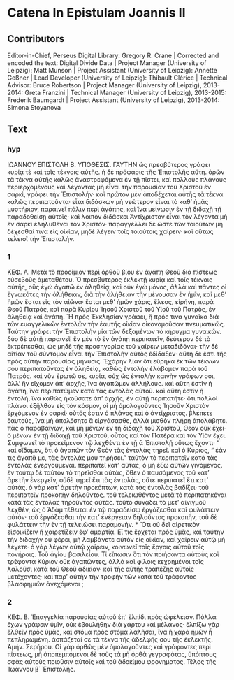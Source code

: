 # Catena In Epistulam Joannis II  

## Contributors  
Editor-in-Chief, Perseus Digital Library: Gregory R. Crane | Corrected and encoded the text: Digital Divide Data | Project Manager (University of Leipzig): Matt Munson | Project Assistant (University of Leipzig): Annette Geßner | Lead Developer (University of Leipzig): Thibault Clérice | Technical Advisor: Bruce Robertson | Project Manager (University of Leipzig), 2013-2014: Greta Franzini | Technical Manager (University of Leipzig), 2013-2015: Frederik Baumgardt | Project Assistant (University of Leipzig), 2013-2014: Simona Stoyanova  

## Text  
### hyp  
ΙΩΑΝΝΟΥ ΕΠΙΣΤΟΛΗ B. ΥΠΟΘΕΣΙΣ. ΓΑΥΤΗΝ ὡς πρεσβύτερος γράφει κυρίᾳ τὲ καὶ τοῖς τέκνοις αὐτῆς. ἡ δὲ πρόφασις τῆς Ἐπιστολῆς αὕτη. ὁρῶν τὰ τέκνα αὐτῆς καλῶς ἀναστρεφόμενα ἐν τῇ πίστει, καὶ πολλοὺς πλάνους περιερχομένους καὶ λέγοντας μὴ εἶναι τὴν παρουσίαν τοῦ Χριστοῦ ἐν σαρκὶ, γράφει τὴν Ἐπιστολήν· καὶ πρῶτον μὲν ἀποδέχεται αὐτῆς τὰ τέκνα καλῶς περιπατοῦντα· εἶτα διδάσκων μὴ νεώτερον εἶναι τὸ καθ’ ἡμᾶς μυστήριον, παραινεῖ πάλιν περὶ ἀγάπης, καὶ ἵνα μείνωσιν ἐν τῇ διδαχῇ τῇ παραδοθείσῃ αὐτοῖς· καὶ λοιπὸν διδάσκει Ἀντίχριστον εἶναι τὸν λέγοντα μὴ ἐν σαρκὶ ἐληλυθέναι τὸν Χριστόν· παραγγέλλει δὲ ὥστε τῶν τοιούτων μὴ δέχεσθαί τινα εἰς οἰκίαν, μηδὲ λέγειν τοῖς τοιούτοις χαίρειν· καὶ οὕτως τελειοῖ τὴν Ἐπιστολήν.  
### 1  
ΚΕΦ. Α. Μετὰ τὸ προοίμιον περὶ ὀρθοῦ βίου ἐν ἀγάπη Θεοῦ διὰ πίστεως εὐσεβοῦς ἀμεταθέτου. Ὁ πρεσβύτερος ἐκλεκτῇ κυρίᾳ καὶ τοῖς τέκνοις αὐτῆς, οὓς ἐγὼ ἀγαπῶ ἐν ἀληθείᾳ, καὶ οὐκ ἐγὼ μόνος, ἀλλὰ καὶ πάντες οἱ ἐγνωκότες τὴν ἀλήθειαν, διὰ τὴν ἀλήθειαν τὴν μένουσαν ἐν ἡμῖν, καὶ μεθ’ ἡμῶν ἔσται εἰς τὸν αἰῶνα· ἔσται μεθ’ ἡμῶν χάρις, ἔλεος, εἰρήνη, παρὰ Θεοῦ Πατρὸς, καὶ παρὰ Κυρίου Ἰησοῦ Χριστοῦ τοῦ Υἱοῦ τοῦ Πατρὸς, ἐν ἀληθείᾳ καὶ ἀγάπη. Ἢ πρὸς Ἐκκλησίαν γράφει, ἣ πρός τινα γυναῖκα διὰ τῶν ευαγγελικῶν ἐντολῶν τὴν ἑαυτῆς οἰκίαν οἰκονομοῦσαν πνευματικῶς. Ταύτην γράφει τὴν Ἐπιστολὴν μία τῶν δεξαμένων τὸ κήρυγμα γυναικῶν. δύο δὲ αὐτῇ παραινεῖ· ἓν μὲν τὸ ἐν ἀγάπῃ περιπατεῖν, δεύτερον δὲ τὸ ἐκτρέπεσθαι, ὡς μηδὲ τῆς προσηγορίας τοῦ χαίρειν μεταδιδόναι· τὴν δὲ αἰτίαν τοῦ σύντομον εἶναι τὴν Ἐπιστολὴν αὐτὸς ἐδίδαξεν· αὕτη δέ ἐστι τῆς πρὸς αὐτὴν παρουσίας μήνυσις. Ἐχάρην λίαν ὅτι εὕρηκα ἐκ τῶν τέκνων σου περιπατοῦντας ἐν ἀληθείᾳ, καθὼς ἐντολὴν ἐλάβομεν παρὰ τοῦ Πατρός. καὶ νῦν ἐρωτῶ σε, κυρία, οὐχ ὡς ἐντολὴν καινὴν γράφων σοι, ἀλλ’ ἢν εἴχομεν ἀπ’ ἀρχῆς, ἵνα ἀγαπῶμεν ἀλλήλους. καὶ αὕτη ἐστὶν ἡ ἀγάπη, ἵνα περιπατῶμεν κατὰ τὰς ἐντολὰς αὐτοῦ. καὶ αὕτη ἐστὶν ἡ ἐντολὴ, ἵνα καθὼς ἠκούσατε ἀπ’ ἀρχῆς, ἐν αὐτῇ περιπατῆτε· ὅτι πολλοὶ πλάνοι ἐξῆλθον εἰς τὸν κόσμον, οἱ μὴ ὁμολογοῦντες Ἰησοῦν Χριστὸν ἐρχόμενον ἐν σαρκί· οὗτός ἐστιν ὁ πλάνος καὶ ὁ ἀντίχριστος. βλέπετε ἑαυτοὺς, ἵνα μὴ ἀπολέσητε ἃ εἰργάσασθε, ἀλλὰ μισθὸν πλήρη ἀπολάβητε. πᾶς ὁ παραβαίνων, καὶ μὴ μένων ἐν τῆ διδαχῇ τοῦ Χριστοῦ, Θεὸν οὐκ ἔχει· ὁ μένων ἐν τῇ διδαχῇ τοῦ Χριστοῦ, οὗτος καὶ τὸν Πατέρα καὶ τὸν Υἱὸν ἔχει. Συμφωνεῖ τὸ προκείμενον τῷ λεχθέντι ἐν τῇ ᾱ Ἐπιστολῇ οὕτως ἔχοντι· “ καὶ οἴδαμεν, ὅτι ὁ ἀγαπῶν τὸν Θεὸν τὰς ἐντολὰς τηρεῖ. καὶ ὁ Κύριος, “ ἐάν τις ἀγαπᾷ με, τὰς ἐντολάς μου τηρήσει.” ταὐτὸν τὸ περιπατεῖν κατὰ τὰς ἐντολὰς ἐνεργούμεναι. περιπατεῖ κατ’ αὐτὰς, ὁ μὴ ἔξω αὐτῶν γινόμενος. ἐν τούτῳ δὲ ταὐτὸν τὸ τηρεῖσθαι αὐτὰς, ὅθεν ὁ παυσάμενος τοῦ κατ’ ἀρετὴν ἐνεργεῖν, οὐδὲ τηρεῖ ἔτι τὰς ἐντολὰς, οὔτε περιπατεῖ ἔτι κατ’ αὐτάς. ὁ γὰρ κατ’ ἀρετὴν προκόπτων, κατὰ τὰς ἐντολὰς βαδίζει· τοῦ περιπατεῖν προκοπὴν δηλοῦντος. τοῦ τελειωθέντος μετὰ τὸ περιπατηκέναι κατὰ τὰς ἐντολὰς τηροῦντος αὐτάς. τοῦτο συνᾴδει τὸ μετ’ αἰνιγμοῦ λεχθὲν, ὡς ὁ Ἀδὰμ τέθειται ἐν τῷ παραδείσῳ ἐργάζεσθαι καὶ φυλάττειν αὐτόν· τοῦ ἐργάζεσθαι τὴν κατ’ ἐνέργειαν δηλοῦντος προκοπὴν, τοῦ δὲ φυλάττειν τὴν ἐν τῇ τελειώσει παραμονήν. * Ὅτι οὐ δεῖ αἱρετικὸν εἰσοικίζειν ἣ χαιρετίζειν ἐφ’ ἁμαρτίᾳ. Εἴ τις ἔρχεται πρὸς ὑμᾶς, καὶ ταύτην τὴν διδαχὴν οὐ φέρει, μὴ λαμβάνετε αὐτὸν εἰς οἰκίαν, καὶ χαίρειν αὐτῷ μὴ λέγετε· ὁ γὰρ λέγων αὐτῷ χαίρειν, κοινωνεῖ τοῖς ἔργοις αὐτοῦ τοῖς πονήροις. Τοῦ ἁγίου βασιλείου. Τί εἴπωσιν ὅτι τὸν ποιήσαντα αὐτοὺς καὶ τρέφοντα Κύριον οὐκ ἀγαπῶντες, ἀλλὰ καὶ φίλοις κεχρημένοι τοῖς λαλοῦσι κατὰ τοῦ Θεοῦ ἀδικίαν· καὶ τῆς αὐτῆς τραπέζης αὐτοῖς μετέχοντες· καὶ παρ’ αὐτὴν τὴν τροφὴν τῶν κατὰ τοῦ τρέφοντος βλασφημιῶν ἀνεχόμενοι ;  
### 2  
ΚΕΦ. Β. Ἐπαγγελία παρουσίας αὐτοῦ ἐπ’ ἐλπίδι πρὸς ὠφέλειαν. Πόλλα ἔχων γράφειν ὑμῖν, οὐκ ἐβουλήθην διὰ χάρτου καὶ μέλανος· ἐλπίζω γὰρ ἐλθεῖν πρὸς ὑμᾶς, καὶ στόμα πρὸς στόμα λαλῆσαι, ἵνα ἡ χαρὰ ἡμῶν ἦ πεπληρωμένη. ἀσπάζεταί σε τὰ τέκνα τῆς ἀδελφῆς σου τῆς ἐκλεκτῆς. Ἀμήν. Σερήρου. Οἱ γὰρ ὀρθῶς μὲν ὁμολογοῦντες καὶ γράφοντες περὶ πίστεως, μὴ ἀποπεμπόμενοι δὲ τοὺς τὰ μὴ ὀρθὰ γεγραφότας, ὑπόπτους σφὰς αὐτοὺς ποιοῦσιν αὐτοῖς καὶ τοῦ ἀδοκίμου φρονηματος. Τέλος τῆς Ἰωάννου β΄ Ἐπιστολῆς.  
